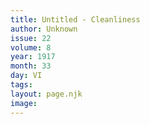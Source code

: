```yaml
---
title: Untitled - Cleanliness
author: Unknown
issue: 22
volume: 8
year: 1917
month: 33
day: VI
tags:
layout: page.njk
image:
---
```

